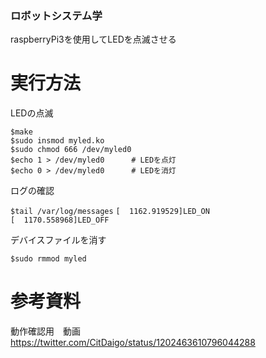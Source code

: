 ### ロボットシステム学
raspberryPi3を使用してLEDを点滅させる

# 実行方法

LEDの点滅

`$make`  
`$sudo insmod myled.ko`  
`$sudo chmod 666 /dev/myled0`  
`$echo 1 > /dev/myled0		# LEDを点灯`  
`$echo 0 > /dev/myled0		# LEDを消灯`  

ログの確認

`$tail /var/log/messages`
`[  1162.919529]LED_ON`  
`[  1170.558968]LED_OFF`  

デバイスファイルを消す

`$sudo rmmod myled`  

# 参考資料
動作確認用　動画
https://twitter.com/CitDaigo/status/1202463610796044288

